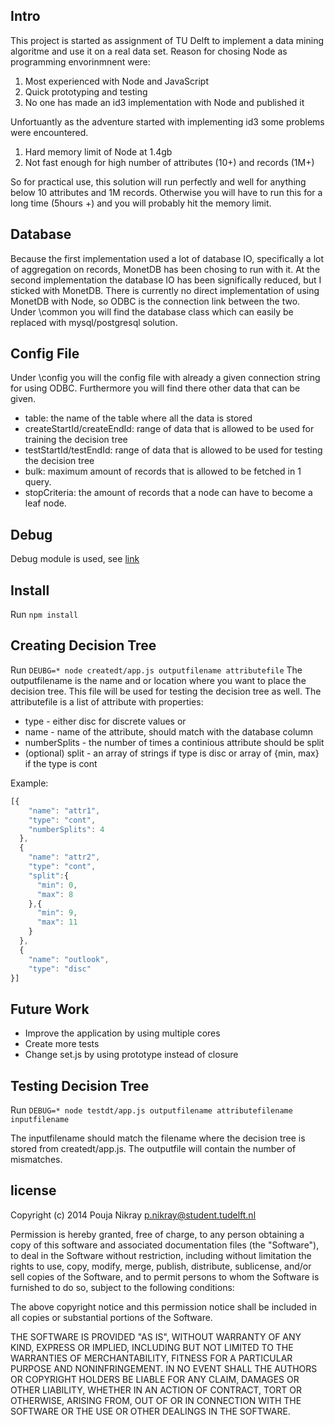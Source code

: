 ## Intro
This project is started as assignment of TU Delft to implement a data mining algoritme and use it on a real data set.
Reason for chosing Node as programming envorinmnent were:
 1. Most experienced with Node and JavaScript
 2. Quick prototyping and testing
 3. No one has made an id3 implementation with Node and published it

Unfortuantly as the adventure started with implementing id3 some problems were encountered.
 1. Hard memory limit of Node at 1.4gb
 2. Not fast enough for high number of attributes (10+) and records (1M+)

So for practical use, this solution will run perfectly and well for anything below 10 attributes and 1M records.
Otherwise you will have to run this for a long time (5hours +) and you will probably hit the memory limit.

## Database
Because the first implementation used a lot of database IO, specifically a lot of aggregation on records, MonetDB has been chosing to run with it. At the second implementation the database IO has been significally reduced, but I sticked with MonetDB.
There is currently no direct implementation of using MonetDB with Node, so ODBC is the connection link between the two.
Under \common you will find the database class which can easily be replaced with mysql/postgresql solution.

## Config File
Under \config you will the config file with already a given connection string for using ODBC.
Furthermore you will find there other data that can be given.
 * table: the name of the table where all the data is stored
 * createStartId/createEndId: range of data that is allowed to be used for training the decision tree
 * testStartId/testEndId: range of data that is allowed to be used for testing the decision tree
 * bulk: maximum amount of records that is allowed to be fetched in 1 query.
 * stopCriteria: the amount of records that a node can have to become a leaf node.

## Debug
Debug module is used, see [link](https://github.com/visionmedia/debug) 

## Install
Run `npm install`

## Creating Decision Tree
Run `DEUBG=* node createdt/app.js outputfilename attributefile`
The outputfilename is the name and or location where you want to place the decision tree. This file will be used for testing the decision tree as well.
The attributefile is a list of attribute with properties:
 * type - either disc for discrete values or 
 * name - name of the attribute, should match with the database column
 * numberSplits - the number of times a continious attribute should be split
 * (optional) split - an array of strings if type is disc or array of {min, max} if the type is cont

Example:
```javascript
[{
    "name": "attr1",
    "type": "cont",
    "numberSplits": 4
  },
  {
    "name": "attr2",
    "type": "cont",
    "split":{
      "min": 0,
      "max": 8
    },{
      "min": 9,
      "max": 11
    }
  },
  {
    "name": "outlook",
    "type": "disc"
}]
```
## Future Work
 * Improve the application by using multiple cores
 * Create more tests
 * Change set.js by using prototype instead of closure

## Testing Decision Tree
Run `DEBUG=* node testdt/app.js outputfilename attributefilename inputfilename`

The inputfilename should match the filename where the decision tree is stored from createdt/app.js. The outputfile will contain the number of mismatches.

license
-------

Copyright (c) 2014 Pouja Nikray <p.nikray@student.tudelft.nl>

Permission is hereby granted, free of charge, to any person obtaining a copy of 
this software and associated documentation files (the "Software"), to deal in 
the Software without restriction, including without limitation the rights to 
use, copy, modify, merge, publish, distribute, sublicense, and/or sell copies of
the Software, and to permit persons to whom the Software is furnished to do so,
subject to the following conditions:

The above copyright notice and this permission notice shall be included in all
copies or substantial portions of the Software.

THE SOFTWARE IS PROVIDED "AS IS", WITHOUT WARRANTY OF ANY KIND, EXPRESS OR 
IMPLIED, INCLUDING BUT NOT LIMITED TO THE WARRANTIES OF MERCHANTABILITY, FITNESS
FOR A PARTICULAR PURPOSE AND NONINFRINGEMENT. IN NO EVENT SHALL THE AUTHORS OR 
COPYRIGHT HOLDERS BE LIABLE FOR ANY CLAIM, DAMAGES OR OTHER LIABILITY, WHETHER 
IN AN ACTION OF CONTRACT, TORT OR OTHERWISE, ARISING FROM, OUT OF OR IN
CONNECTION WITH THE SOFTWARE OR THE USE OR OTHER DEALINGS IN THE SOFTWARE.
